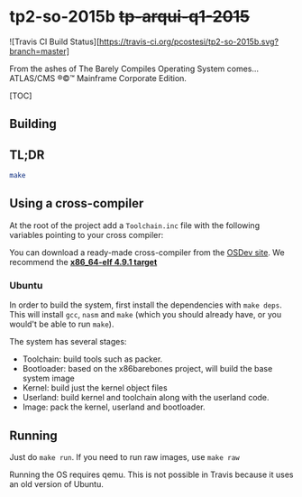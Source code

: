 # tp2-so-2015b ~~tp-arqui-q1-2015~~

![Travis CI Build Status][https://travis-ci.org/pcostesi/tp2-so-2015b.svg?branch=master]

From the ashes of The Barely Compiles Operating System comes... ATLAS/CMS ®©™ Mainframe Corporate Edition.

[TOC]

## Building

## TL;DR
```bash
make
```

## Using a cross-compiler
At the root of the project add a `Toolchain.inc` file with the following variables pointing to your cross compiler:

You can download a ready-made cross-compiler from the [OSDev site](http://wiki.osdev.org/GCC_Cross-Compiler). We recommend the __[x86_64-elf 4.9.1 target](http://newos.org/toolchains/x86_64-elf-4.9.1-Linux-x86_64.tar.xz)__

### Ubuntu
In order to build the system, first install the dependencies with `make deps`. This will install `gcc`, `nasm` and `make` (which you should already have, or you would't be able to run `make`).

The system has several stages:
- Toolchain: build tools such as packer.
- Bootloader: based on the x86barebones project, will build the base system image
- Kernel: build just the kernel object files
- Userland: build kernel and toolchain along with the userland code.
- Image: pack the kernel, userland and bootloader.

## Running

Just do `make run`. If you need to run raw images, use `make raw`

Running the OS requires qemu. This is not possible in Travis because it uses an old version of Ubuntu.

